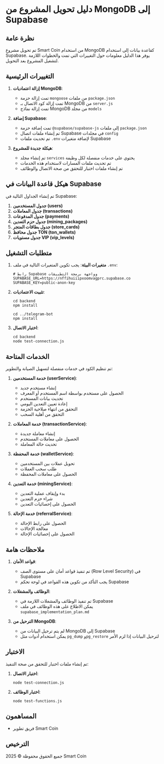 # دليل تحويل المشروع من MongoDB إلى Supabase

## نظرة عامة

تم تحويل مشروع Smart Coin من استخدام MongoDB كقاعدة بيانات إلى استخدام Supabase. يوفر هذا الدليل معلومات حول التغييرات التي تمت والخطوات اللازمة لتشغيل المشروع بعد التحويل.

## التغييرات الرئيسية

1. **إزالة اعتماديات MongoDB**:
   - تمت إزالة حزمة `mongoose` من ملفات `package.json`
   - تمت إزالة كود الاتصال بـ MongoDB من `server.js`
   - تمت إزالة نماذج MongoDB من مجلد `models`

2. **إضافة Supabase**:
   - تمت إضافة حزمة `@supabase/supabase-js` إلى ملفات `package.json`
   - تم إنشاء ملفات اتصال Supabase في مجلدات `config`
   - تم تحديث ملفات `.env` لإضافة متغيرات Supabase

3. **هيكلة جديدة للمشروع**:
   - تم إنشاء مجلد `services` يحتوي على خدمات منفصلة لكل وظيفة
   - تم تحديث ملفات المسارات لاستخدام هذه الخدمات
   - تم إنشاء ملفات اختبار للتحقق من صحة الاتصال والوظائف

## هيكل قاعدة البيانات في Supabase

تم إنشاء الجداول التالية في Supabase:

1. **جدول المستخدمين (users)**
2. **جدول المعاملات (transactions)**
3. **جدول المدفوعات (payments)**
4. **جدول حزم التعدين (mining_packages)**
5. **جدول بطاقات المتجر (store_cards)**
6. **جدول محافظ TON (ton_wallets)**
7. **جدول مستويات VIP (vip_levels)**

## متطلبات التشغيل

1. **متغيرات البيئة**:
   يجب تكوين المتغيرات التالية في ملف `.env`:

   ```
   # رابط Supabase وواجهة برمجة التطبيقات
   SUPABASE_URL=https://nffihuiiipxoomvagprc.supabase.co
   SUPABASE_KEY=public-anon-key
   ```

2. **تثبيت الاعتماديات**:
   ```
   cd backend
   npm install
   
   cd ../telegram-bot
   npm install
   ```

3. **اختبار الاتصال**:
   ```
   cd backend
   node test-connection.js
   ```

## الخدمات المتاحة

تم تنظيم الكود في خدمات منفصلة لتسهيل الصيانة والتطوير:

1. **خدمة المستخدمين (userService)**:
   - إنشاء مستخدم جديد
   - الحصول على مستخدم بواسطة اسم المستخدم أو المعرف
   - تحديث بيانات المستخدم
   - إعادة تعيين التعدين اليومي
   - التحقق من انتهاء صلاحية الحزمة
   - التحقق من أهلية السحب

2. **خدمة المعاملات (transactionService)**:
   - إنشاء معاملة جديدة
   - الحصول على معاملات المستخدم
   - تحديث حالة المعاملة

3. **خدمة المحفظة (walletService)**:
   - تحويل عملات بين المستخدمين
   - طلب سحب العملات
   - الحصول على معاملات المحفظة

4. **خدمة التعدين (miningService)**:
   - بدء وإيقاف عملية التعدين
   - شراء حزم التعدين
   - الحصول على إحصائيات التعدين

5. **خدمة الإحالة (referralService)**:
   - الحصول على رابط الإحالة
   - معالجة الإحالات
   - الحصول على إحصائيات الإحالة

## ملاحظات هامة

1. **قواعد الأمان**:
   - تم تنفيذ قواعد أمان على مستوى الصف (Row Level Security) في Supabase
   - يجب التأكد من تكوين هذه القواعد في لوحة تحكم Supabase

2. **الوظائف والمشغلات**:
   - تم تنفيذ الوظائف والمشغلات اللازمة في Supabase
   - يمكن الاطلاع على هذه الوظائف في ملف `supabase_implementation_plan.md`

3. **الترحيل من MongoDB**:
   - لم يتم ترحيل البيانات من MongoDB إلى Supabase
   - يمكن استخدام أدوات مثل `pg_dump` و`pg_restore` لترحيل البيانات إذا لزم الأمر

## الاختبار

تم إنشاء ملفات اختبار للتحقق من صحة التنفيذ:

1. **اختبار الاتصال**:
   ```
   node test-connection.js
   ```

2. **اختبار الوظائف**:
   ```
   node test-functions.js
   ```

## المساهمون

- فريق تطوير Smart Coin

## الترخيص

جميع الحقوق محفوظة © 2025 Smart Coin
